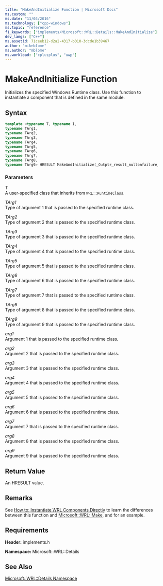 ```yaml
---
title: "MakeAndInitialize Function | Microsoft Docs"
ms.custom: ""
ms.date: "11/04/2016"
ms.technology: ["cpp-windows"]
ms.topic: "reference"
f1_keywords: ["implements/Microsoft::WRL::Details::MakeAndInitialize"]
dev_langs: ["C++"]
ms.assetid: 71ceeb12-d2a2-4317-b010-3dcde1b39467
author: "mikeblome"
ms.author: "mblome"
ms.workload: ["cplusplus", "uwp"]
---
```

# MakeAndInitialize Function

Initializes the specified Windows Runtime class. Use this function to instantiate a component that is defined in the same module.

## Syntax

```cpp
template <typename T, typename I,
typename TArg1,
typename TArg2,
typename TArg3,
typename TArg4,
typename TArg5,
typename TArg6,
typename TArg7,
typename TArg8,
typename TArg9> HRESULT MakeAndInitialize(_Outptr_result_nullonfailure_ I** ppvObject, TArg1 &&arg1, TArg2 &&arg2, TArg3 &&arg3, TArg4 &&arg4, TArg5 &&arg5, TArg6 &&arg6, TArg7 &&arg7, TArg8 &&arg8, TArg9 &&arg9) throw()  
```

### Parameters

*T*  
A user-specified class that inherits from `WRL::RuntimeClass`.

*TArg1*  
Type of argument 1 that is passed to the specified runtime class.

*TArg2*  
Type of argument 2 that is passed to the specified runtime class.

*TArg3*  
Type of argument 3 that is passed to the specified runtime class.

*TArg4*  
Type of argument 4 that is passed to the specified runtime class.

*TArg5*  
Type of argument 5 that is passed to the specified runtime class.

*TArg6*  
Type of argument 6 that is passed to the specified runtime class.

*TArg7*  
Type of argument 7 that is passed to the specified runtime class.

*TArg8*  
Type of argument 8 that is passed to the specified runtime class.

*TArg9*  
Type of argument 9 that is passed to the specified runtime class.

*arg1*  
Argument 1 that is passed to the specified runtime class.

*arg2*  
Argument 2 that is passed to the specified runtime class.

*arg3*  
Argument 3 that is passed to the specified runtime class.

*arg4*  
Argument 4 that is passed to the specified runtime class.

*arg5*  
Argument 5 that is passed to the specified runtime class.

*arg6*  
Argument 6 that is passed to the specified runtime class.

*arg7*  
Argument 7 that is passed to the specified runtime class.

*arg8*  
Argument 8 that is passed to the specified runtime class.

*arg9*  
Argument 9 that is passed to the specified runtime class.

## Return Value

An HRESULT value.

## Remarks

See [How to: Instantiate WRL Components Directly](../windows/how-to-instantiate-wrl-components-directly.md) to learn the differences between this function and [Microsoft::WRL::Make](../windows/make-function.md), and for an example.

## Requirements

**Header:** implements.h

**Namespace:** Microsoft::WRL::Details

## See Also

[Microsoft::WRL::Details Namespace](../windows/microsoft-wrl-details-namespace.md)